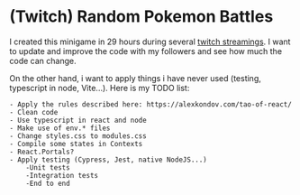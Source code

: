 # (Twitch) Random Pokemon Battles
I created this minigame in 29 hours during several [twitch streamings](https://www.twitch.tv/jebx_).
I want to update and improve the code with my followers and see how much the code can change.

On the other hand, i want to apply things i have never used (testing, typescript in node, Vite...).
Here is my TODO list:

    - Apply the rules described here: https://alexkondov.com/tao-of-react/
    - Clean code
    - Use typescript in react and node
    - Make use of env.* files
    - Change styles.css to modules.css
    - Compile some states in Contexts
    - React.Portals?
    - Apply testing (Cypress, Jest, native NodeJS...)
        -Unit tests
        -Integration tests
        -End to end
